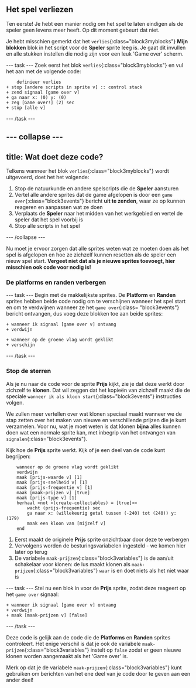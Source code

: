 ## Het spel verliezen

Ten eerste! Je hebt een manier nodig om het spel te laten eindigen als de speler geen levens meer heeft. Op dit moment gebeurt dat niet.

Je hebt misschien gemerkt dat het `verlies`{:class="block3myblocks"} **Mijn blokken** blok in het script voor de **Speler** sprite leeg is. Je gaat dit invullen en alle stukken instellen die nodig zijn voor een leuk 'Game over' scherm.

--- task --- Zoek eerst het blok `verlies`{:class="block3myblocks"} en vul het aan met de volgende code:

```blocks3
    definieer verlies
+ stop [andere scripts in sprite v] :: control stack
+ zend signaal [game over v]
+ ga naar x: (0) y: (0)
+ zeg [Game over!] (2) sec
+ stop [alle v]
```

--- /task ---

--- collapse ---
---
title: Wat doet deze code?
---

Telkens wanneer het blok `verlies`{:class="block3myblocks"} wordt uitgevoerd, doet het het volgende:

1. Stop de natuurkunde en andere spelscripts die de **Speler** aansturen
2. Vertel alle andere sprites dat de game afgelopen is door een `game over`{:class="block3events"} bericht **uit te zenden**, waar ze op kunnen reageren en aanpassen wat ze doen
3. Verplaats de **Speler** naar het midden van het werkgebied en vertel de speler dat het spel voorbij is
4. Stop alle scripts in het spel

--- /collapse ---

Nu moet je ervoor zorgen dat alle sprites weten wat ze moeten doen als het spel is afgelopen en hoe ze zichzelf kunnen resetten als de speler een nieuw spel start. **Vergeet niet dat als je nieuwe sprites toevoegt, hier misschien ook code voor nodig is!**

### De platforms en randen verbergen

--- task --- Begin met de makkelijkste sprites. De **Platform** en **Randen** sprites hebben beide code nodig om te verschijnen wanneer het spel start en om te verdwijnen wanneer ze het `game over`{:class= "block3events"} bericht ontvangen, dus voeg deze blokken toe aan beide sprites:

```blocks3
+ wanneer ik signaal [game over v] ontvang
+ verdwijn
```

```blocks3
+ wanneer op de groene vlag wordt geklikt
+ verschijn
```

--- /task ---

### Stop de sterren

Als je nu naar de code voor de sprite **Prijs** kijkt, zie je dat deze werkt door zichzelf te **klonen**. Dat wil zeggen dat het kopieën van zichzelf maakt die de speciale `wanneer ik als kloon start`{:class="block3events"} instructies volgen.

We zullen meer vertellen over wat klonen speciaal maakt wanneer we de stap zetten over het maken van nieuwe en verschillende prijzen die je kunt verzamelen. Voor nu, wat je moet weten is dat klonen **bijna** alles kunnen doen wat een normale sprite kan, met inbegrip van het ontvangen van `signalen`{:class="block3events"}.

Kijk hoe de **Prijs** sprite werkt. Kijk of je een deel van de code kunt begrijpen:

```blocks3
    wanneer op de groene vlag wordt geklikt
    verdwijn
    maak [prijs-waarde v] [1]
    maak [prijs-snelheid v] [1]
    maak [prijs-frequentie v] [1]
    maak [maak-prijzen v] [true]
    maak [prijs-type v] [1]
    herhaal <not <(create-collectables) = [true]>>
        wacht (prijs-frequentie) sec
        ga naar x: (willekeurig getal tussen (-240) tot (240)) y: (179)
        maak een kloon van [mijzelf v]
    end
```

1. Eerst maakt de originele **Prijs** sprite onzichtbaar door deze te verbergen
2. Vervolgens worden de besturingsvariabelen ingesteld - we komen hier later op terug
3. De variabele `maak-prijzen`{:class="block3variables"} is de aan/uit schakelaar voor klonen: de lus maakt klonen als `maak-prijzen`{:class="block3variables"} `waar` is en doet niets als het niet waar is

--- task --- Stel nu een blok in voor de **Prijs** sprite, zodat deze reageert op het `game over` signaal:

```blocks3
+ wanneer ik signaal [game over v] ontvang
+ verdwijn
+ maak [maak-prijzen v] [false]
```

--- /task ---

Deze code is gelijk aan de code die de **Platforms** en **Randen** sprites controleert. Het enige verschil is dat je ook de variabele `maak-prijzen`{:class="block3variables"} instelt op `false` zodat er geen nieuwe klonen worden aangemaakt als het 'Game over' is.

Merk op dat je de variabele `maak-prijzen`{:class="block3variables"} kunt gebruiken om berichten van het ene deel van je code door te geven aan een ander deel!